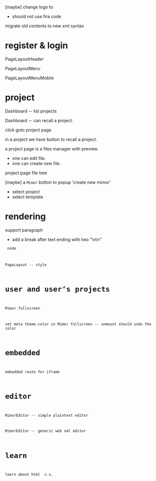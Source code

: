 [maybe] change logo to <m>

- should not use fira code

migrate old contents to new xml syntax

# register & login

PageLayoutHeader

PageLayoutMenu

PageLayoutMenuMobile

# project

Dashboard -- list projects

Dashboard -- can recall a project.

click goto project page

in a project we have button to recall a project.

a project page is a files manager with preview.

- one can edit file.
- one can create new file.

project page file tree

[maybe] a `Mimor` button to popup 'create new mimor'

- select project
- select template

# rendering

support paragraph

- add a break after text ending with two "\n\n"

<code> node

PageLayout -- style

# user and user‘s projects

Mimor fullscreen

set meta theme-color in Mimor fullscreen -- unmount should undo the color

# embedded

embedded route for iframe

# editor

MimorEditor -- simple plaintext editor

MimorEditor -- generic web xml editor

# learn

learn about html <span> v.s. <div>
